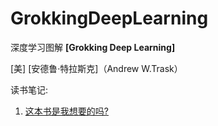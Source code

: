 # GrokkingDeepLearning

深度学习图解 **[Grokking Deep Learning]**

[美] [安德鲁·特拉斯克]（Andrew W.Trask）

读书笔记:

1.  [这本书是我想要的吗?](reading-notes/这本书是我想要的吗？.md)

   

